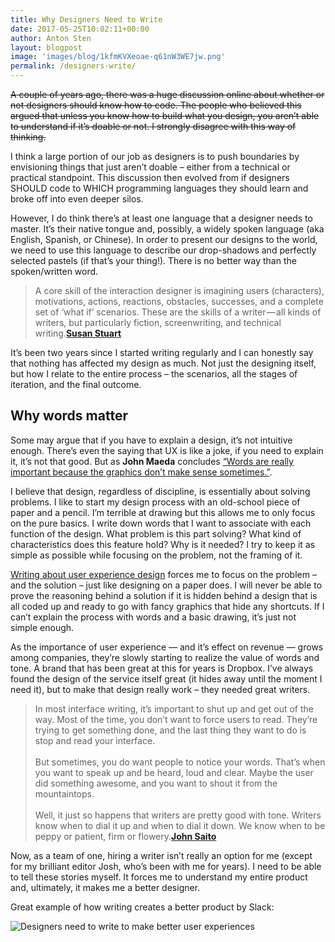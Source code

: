 ```yaml
---
title: Why Designers Need to Write
date: 2017-05-25T10:02:11+00:00
author: Anton Sten
layout: blogpost
image: 'images/blog/1kfmKVXeoae-q61nW3WE7jw.png'
permalink: /designers-write/
---
```

~~A couple of years ago, there was a huge discussion online about whether or not designers should know how to code. The people who believed this argued that unless you know how to build what you design, you aren’t able to understand if it’s doable or not. I strongly disagree with this way of thinking.~~

I think a large portion of our job as designers is to push boundaries by envisioning things that just aren’t doable &#8211; either from a technical or practical standpoint. This discussion then evolved from if designers SHOULD code to WHICH programming languages they should learn and broke off into even deeper silos.

However, I do think there’s at least one language that a designer needs to master. It’s their native tongue and, possibly, a widely spoken language (aka English, Spanish, or Chinese). In order to present our designs to the world, we need to use this language to describe our drop-shadows and perfectly selected pastels (if that’s your thing!). There is no better way than the spoken/written word.

>A core skill of the interaction designer is imagining users (characters), motivations, actions, reactions, obstacles, successes, and a complete set of ‘what if’ scenarios. These are the skills of a writer — all kinds of writers, but particularly fiction, screenwriting, and technical writing.**<a href="https://blog.prototypr.io/why-creating-a-ux-is-like-writing-often-more-than-art-288efae9523e" target="_blank">Susan Stuart</a>**

It’s been two years since I started writing regularly and I can honestly say that nothing has affected my design as much. Not just the designing itself, but how I relate to the entire process &#8211; the scenarios, all the stages of iteration, and the final outcome.

## Why words matter

Some may argue that if you have to explain a design, it’s not intuitive enough. There’s even the saying that UX is like a joke, if you need to explain it, it’s not that good. But as **John Maeda** concludes <a href="https://www.fastcodesign.com/3068938/forget-coding-writing-is-the-new-unicorn-skill" target="_blank">“Words are really important because the graphics don’t make sense sometimes.”</a>.

I believe that design, regardless of discipline, is essentially about solving problems. I like to start my design process with an old-school piece of paper and a pencil. I’m terrible at drawing but this allows me to only focus on the pure basics. I write down words that I want to associate with each function of the design. What problem is this part solving? What kind of characteristics does this feature hold? Why is it needed? I try to keep it as simple as possible while focusing on the problem, not the framing of it.

<a href="https://antonsten.com/books/user-experiences-matter/" target="_blank">Writing about user experience design</a> forces me to focus on the problem &#8211; and the solution &#8211; just like designing on a paper does. I will never be able to prove the reasoning behind a solution if it is hidden behind a design that is all coded up and ready to go with fancy graphics that hide any shortcuts. If I can’t explain the process with words and a basic drawing, it’s just not simple enough.

As the importance of user experience &#8212; and it’s effect on revenue &#8212; grows among companies, they’re slowly starting to realize the value of words and tone. A brand that has been great at this for years is Dropbox. I’ve always found the design of the service itself great (it hides away until the moment I need it), but to make that design really work &#8211; they needed great writers.

>In most interface writing, it’s important to shut up and get out of the way. Most of the time, you don’t want to force users to read. They’re trying to get something done, and the last thing they want to do is stop and read your interface.<br><br>But sometimes, you do want people to notice your words. That’s when you want to speak up and be heard, loud and clear. Maybe the user did something awesome, and you want to shout it from the mountaintops.<br><br>Well, it just so happens that writers are pretty good with tone. Writers know when to dial it up and when to dial it down. We know when to be peppy or patient, firm or flowery.**<a href="https://medium.com/dropbox-design/why-your-design-team-should-hire-a-writer-24d55f1e2d4a" target="_blank">John Saito</a>**

Now, as a team of one, hiring a writer isn’t really an option for me (except for my brilliant editor Josh, who’s been with me for years). I need to be able to tell these stories myself. It forces me to understand my entire product and, ultimately, it makes me a better designer.

Great example of how writing creates a better product by Slack:

![Designers need to write to make better user experiences](/images/blog/1kfmKVXeoae-q61nW3WE7jw.png)
